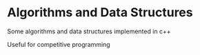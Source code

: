 # Algorithms and Data Structures
Some algorithms and data structures implemented in c++


Useful for competitive programming
